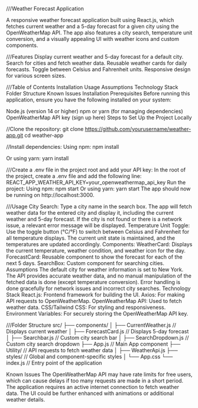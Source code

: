 ///Weather Forecast Application

A responsive weather forecast application built using React.js, which fetches current weather and a 5-day forecast for a given city using the OpenWeatherMap API. The app also features a city search, temperature unit conversion, and a visually appealing UI with weather icons and custom components.

///Features
Display current weather and 5-day forecast for a default city.
Search for cities and fetch weather data.
Reusable weather cards for daily forecasts.
Toggle between Celsius and Fahrenheit units.
Responsive design for various screen sizes.

///Table of Contents
Installation
Usage
Assumptions
Technology Stack
Folder Structure
Known Issues
Installation
Prerequisites
Before running this application, ensure you have the following installed on your system:

Node.js (version 14 or higher)
npm or yarn (for managing dependencies)
OpenWeatherMap API key (sign up here)
Steps to Set Up the Project Locally

//Clone the repository:
git clone https://github.com/yourusername/weather-app.git
cd weather-app

//Install dependencies: Using npm:
npm install


Or using yarn:
yarn install

///Create a .env file in the project root and add your API key:
In the root of the project, create a .env file and add the following line:
REACT_APP_WEATHER_API_KEY=your_openweathermap_api_key
Run the project: Using npm:
npm start
Or using yarn:
yarn start
The app should now be running on http://localhost:3000.

///Usage
City Search:
Type a city name in the search box.
The app will fetch weather data for the entered city and display it, including the current weather and 5-day forecast.
If the city is not found or there is a network issue, a relevant error message will be displayed.
Temperature Unit Toggle:
Use the toggle button (°C/°F) to switch between Celsius and Fahrenheit for all temperature displays.
The current unit state is maintained, and the temperatures are updated accordingly.
Components:
WeatherCard: Displays the current temperature, weather condition, and weather icon for the day.
ForecastCard: Reusable component to show the forecast for each of the next 5 days.
SearchBox: Custom component for searching cities.
Assumptions
The default city for weather information is set to New York.
The API provides accurate weather data, and no manual manipulation of the fetched data is done (except temperature conversion).
Error handling is done gracefully for network issues and incorrect city searches.
Technology Stack
React.js: Frontend framework for building the UI.
Axios: For making API requests to OpenWeatherMap.
OpenWeatherMap API: Used to fetch weather data.
CSS/Tailwind CSS: For styling and responsiveness.
Environment Variables: For securely storing the OpenWeatherMap API key.

///Folder Structure
src/
├── components/
│   ├── CurrentWeather.js  // Displays current weather
│   ├── ForecastCard.js        // Displays 5-day forecast
│   ├── Searchbar.js       // Custom city search bar
│   ├── SearchDropdown.js // Custom city search dropdown
├── App.js                 // Main App component
├── Utility/                   // API requests to fetch weather data
│   ├── WeatherApi.js
├── styles/                // Global and component-specific styles
│   └── App.css
└── index.js               // Entry point of the application

Known Issues
The OpenWeatherMap API may have rate limits for free users, which can cause delays if too many requests are made in a short period.
The application requires an active internet connection to fetch weather data.
The UI could be further enhanced with animations or additional weather details.
